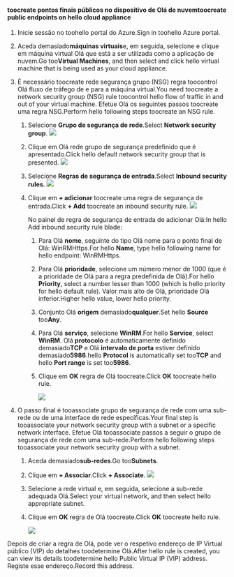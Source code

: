 #### <a name="toocreate-public-endpoints-on-hello-cloud-appliance"></a><span data-ttu-id="3c59f-101">toocreate pontos finais públicos no dispositivo de Olá de nuvem</span><span class="sxs-lookup"><span data-stu-id="3c59f-101">toocreate public endpoints on hello cloud appliance</span></span>

1. <span data-ttu-id="3c59f-102">Inicie sessão no toohello portal do Azure.</span><span class="sxs-lookup"><span data-stu-id="3c59f-102">Sign in toohello Azure portal.</span></span>
2. <span data-ttu-id="3c59f-103">Aceda demasiado**máquinas virtuais**e, em seguida, selecione e clique em máquina virtual Olá que está a ser utilizada como a aplicação de nuvem.</span><span class="sxs-lookup"><span data-stu-id="3c59f-103">Go too**Virtual Machines**, and then select and click hello virtual machine that is being used as your cloud appliance.</span></span>
    
3. <span data-ttu-id="3c59f-104">É necessário toocreate rede segurança grupo (NSG) regra toocontrol Olá fluxo de tráfego de e para a máquina virtual.</span><span class="sxs-lookup"><span data-stu-id="3c59f-104">You need toocreate a network security group (NSG) rule toocontrol hello flow of traffic in and out of your virtual machine.</span></span> <span data-ttu-id="3c59f-105">Efetue Olá os seguintes passos toocreate uma regra NSG.</span><span class="sxs-lookup"><span data-stu-id="3c59f-105">Perform hello following steps toocreate an NSG rule.</span></span>
    1. <span data-ttu-id="3c59f-106">Selecione **Grupo de segurança de rede**.</span><span class="sxs-lookup"><span data-stu-id="3c59f-106">Select **Network security group**.</span></span>
        ![](./media/storsimple-8000-create-public-endpoints-cloud-appliance/sca-create-public-endpt1.png)

    2. <span data-ttu-id="3c59f-107">Clique em Olá rede grupo de segurança predefinido que é apresentado.</span><span class="sxs-lookup"><span data-stu-id="3c59f-107">Click hello default network security group that is presented.</span></span>
        ![](./media/storsimple-8000-create-public-endpoints-cloud-appliance/sca-create-public-endpt2.png)

    3. <span data-ttu-id="3c59f-108">Selecione **Regras de segurança de entrada**.</span><span class="sxs-lookup"><span data-stu-id="3c59f-108">Select **Inbound security rules**.</span></span>
        ![](./media/storsimple-8000-create-public-endpoints-cloud-appliance/sca-create-public-endpt3.png)

    4. <span data-ttu-id="3c59f-109">Clique em **+ adicionar** toocreate uma regra de segurança de entrada.</span><span class="sxs-lookup"><span data-stu-id="3c59f-109">Click **+ Add** toocreate an inbound security rule.</span></span>
        ![](./media/storsimple-8000-create-public-endpoints-cloud-appliance/sca-create-public-endpt4.png)

        <span data-ttu-id="3c59f-110">No painel de regra de segurança de entrada de adicionar Olá:</span><span class="sxs-lookup"><span data-stu-id="3c59f-110">In hello Add inbound security rule blade:</span></span>

        1. <span data-ttu-id="3c59f-111">Para Olá **nome**, seguinte do tipo Olá nome para o ponto final de Olá: WinRMHttps.</span><span class="sxs-lookup"><span data-stu-id="3c59f-111">For hello **Name**, type hello following name for hello endpoint: WinRMHttps.</span></span>
        
        2. <span data-ttu-id="3c59f-112">Para Olá **prioridade**, selecione um número menor de 1000 (que é a prioridade de Olá para a regra predefinida de Olá).</span><span class="sxs-lookup"><span data-stu-id="3c59f-112">For hello **Priority**, select a number lesser than 1000 (which is hello priority for hello default rule).</span></span> <span data-ttu-id="3c59f-113">Valor mais alto de Olá, prioridade Olá inferior.</span><span class="sxs-lookup"><span data-stu-id="3c59f-113">Higher hello value, lower hello priority.</span></span>

        3. <span data-ttu-id="3c59f-114">Conjunto Olá **origem** demasiado**qualquer**.</span><span class="sxs-lookup"><span data-stu-id="3c59f-114">Set hello **Source** too**Any**.</span></span>

        4. <span data-ttu-id="3c59f-115">Para Olá **serviço**, selecione **WinRM**.</span><span class="sxs-lookup"><span data-stu-id="3c59f-115">For hello **Service**, select **WinRM**.</span></span> <span data-ttu-id="3c59f-116">Olá **protocolo** é automaticamente definido demasiado**TCP** e Olá **intervalo de porta** estiver definido demasiado**5986**.</span><span class="sxs-lookup"><span data-stu-id="3c59f-116">hello **Protocol** is automatically set too**TCP** and hello **Port range** is set too**5986**.</span></span>

        5. <span data-ttu-id="3c59f-117">Clique em **OK** regra de Olá toocreate.</span><span class="sxs-lookup"><span data-stu-id="3c59f-117">Click **OK** toocreate hello rule.</span></span>

            ![](./media/storsimple-8000-create-public-endpoints-cloud-appliance/sca-create-public-endpt5.png)

4. <span data-ttu-id="3c59f-118">O passo final é tooassociate grupo de segurança de rede com uma sub-rede ou de uma interface de rede específicas.</span><span class="sxs-lookup"><span data-stu-id="3c59f-118">Your final step is tooassociate your network security group with a subnet or a specific network interface.</span></span> <span data-ttu-id="3c59f-119">Efetue Olá tooassociate passos a seguir o grupo de segurança de rede com uma sub-rede.</span><span class="sxs-lookup"><span data-stu-id="3c59f-119">Perform hello following steps tooassociate your network security group with a subnet.</span></span>
    1. <span data-ttu-id="3c59f-120">Aceda demasiado**sub-redes**.</span><span class="sxs-lookup"><span data-stu-id="3c59f-120">Go too**Subnets**.</span></span>
    2. <span data-ttu-id="3c59f-121">Clique em **+ Associar**.</span><span class="sxs-lookup"><span data-stu-id="3c59f-121">Click **+ Associate**.</span></span>
        ![](./media/storsimple-8000-create-public-endpoints-cloud-appliance/sca-create-public-endpt7.png)

    3. <span data-ttu-id="3c59f-122">Selecione a rede virtual e, em seguida, selecione a sub-rede adequada Olá.</span><span class="sxs-lookup"><span data-stu-id="3c59f-122">Select your virtual network, and then select hello appropriate subnet.</span></span>
    4. <span data-ttu-id="3c59f-123">Clique em **OK** regra de Olá toocreate.</span><span class="sxs-lookup"><span data-stu-id="3c59f-123">Click **OK** toocreate hello rule.</span></span>

        ![](./media/storsimple-8000-create-public-endpoints-cloud-appliance/sca-create-public-endpt11.png)

<span data-ttu-id="3c59f-124">Depois de criar a regra de Olá, pode ver o respetivo endereço de IP Virtual público (VIP) do detalhes toodetermine Olá.</span><span class="sxs-lookup"><span data-stu-id="3c59f-124">After hello rule is created, you can view its details toodetermine hello Public Virtual IP (VIP) address.</span></span> <span data-ttu-id="3c59f-125">Registe esse endereço.</span><span class="sxs-lookup"><span data-stu-id="3c59f-125">Record this address.</span></span>


